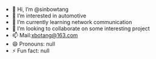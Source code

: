 - 👋 Hi, I’m @sinbowtang
- 👀 I’m interested in automotive 
- 🌱 I’m currently learning network communication
- 💞️ I’m looking to collaborate on some interesting project
- 📫 Mail:xbotang@163.com
- 😄 Pronouns: null
- ⚡ Fun fact: null

<!---
sinbowtang/sinbowtang is a ✨ special ✨ repository because its `README.md` (this file) appears on your GitHub profile.
You can click the Preview link to take a look at your changes.
--->
